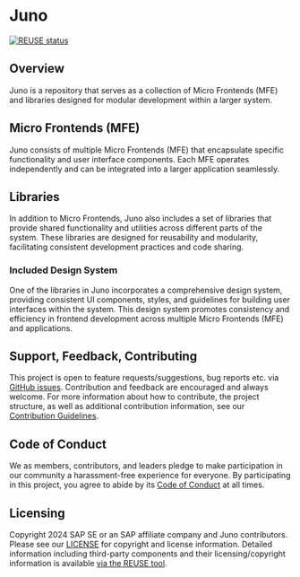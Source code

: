 # Juno

[![REUSE status](https://api.reuse.software/badge/github.com/cloudoperators/juno)](https://api.reuse.software/info/github.com/cloudoperators/juno)

## Overview

Juno is a repository that serves as a collection of Micro Frontends (MFE) and libraries designed for modular development within a larger system.

## Micro Frontends (MFE)

Juno consists of multiple Micro Frontends (MFE) that encapsulate specific functionality and user interface components. Each MFE operates independently and can be integrated into a larger application seamlessly.

## Libraries

In addition to Micro Frontends, Juno also includes a set of libraries that provide shared functionality and utilities across different parts of the system. These libraries are designed for reusability and modularity, facilitating consistent development practices and code sharing.

### Included Design System

One of the libraries in Juno incorporates a comprehensive design system, providing consistent UI components, styles, and guidelines for building user interfaces within the system. This design system promotes consistency and efficiency in frontend development across multiple Micro Frontends (MFE) and applications.

## Support, Feedback, Contributing

This project is open to feature requests/suggestions, bug reports etc. via [GitHub issues](https://github.com/cloudoperators/juno/issues). Contribution and feedback are encouraged and always welcome. For more information about how to contribute, the project structure, as well as additional contribution information, see our [Contribution Guidelines](CONTRIBUTING.md).

## Code of Conduct

We as members, contributors, and leaders pledge to make participation in our community a harassment-free experience for everyone. By participating in this project, you agree to abide by its [Code of Conduct](https://github.com/SAP/.github/blob/main/CODE_OF_CONDUCT.md) at all times.

## Licensing

Copyright 2024 SAP SE or an SAP affiliate company and Juno contributors. Please see our [LICENSE](LICENSE) for copyright and license information. Detailed information including third-party components and their licensing/copyright information is available [via the REUSE tool](https://api.reuse.software/info/github.com/cloudoperators/juno).
